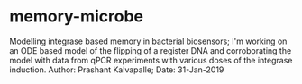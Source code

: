 # memory-microbe
Modelling integrase based memory in bacterial biosensors;
I'm working on an ODE based model of the flipping of a register DNA and corroborating the model with data from qPCR experiments with various doses of the integrase induction.
Author: Prashant Kalvapalle;
Date: 31-Jan-2019
